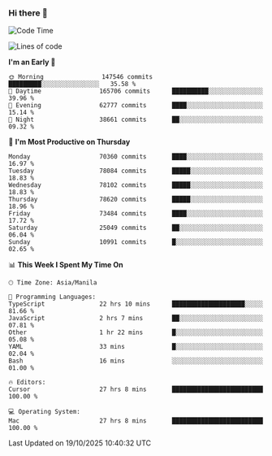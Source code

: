 ### Hi there 👋

<!--START_SECTION:waka-->
![Code Time](http://img.shields.io/badge/Code%20Time-6%2C407%20hrs%2049%20mins-blue)

![Lines of code](https://img.shields.io/badge/From%20Hello%20World%20I%27ve%20Written-139.9%20million%20lines%20of%20code-blue)

**I'm an Early 🐤** 

```text
🌞 Morning                147546 commits      █████████░░░░░░░░░░░░░░░░   35.58 % 
🌆 Daytime                165706 commits      ██████████░░░░░░░░░░░░░░░   39.96 % 
🌃 Evening                62777 commits       ████░░░░░░░░░░░░░░░░░░░░░   15.14 % 
🌙 Night                  38661 commits       ██░░░░░░░░░░░░░░░░░░░░░░░   09.32 % 
```
📅 **I'm Most Productive on Thursday** 

```text
Monday                   70360 commits       ████░░░░░░░░░░░░░░░░░░░░░   16.97 % 
Tuesday                  78084 commits       █████░░░░░░░░░░░░░░░░░░░░   18.83 % 
Wednesday                78102 commits       █████░░░░░░░░░░░░░░░░░░░░   18.83 % 
Thursday                 78620 commits       █████░░░░░░░░░░░░░░░░░░░░   18.96 % 
Friday                   73484 commits       ████░░░░░░░░░░░░░░░░░░░░░   17.72 % 
Saturday                 25049 commits       ██░░░░░░░░░░░░░░░░░░░░░░░   06.04 % 
Sunday                   10991 commits       █░░░░░░░░░░░░░░░░░░░░░░░░   02.65 % 
```


📊 **This Week I Spent My Time On** 

```text
🕑︎ Time Zone: Asia/Manila

💬 Programming Languages: 
TypeScript               22 hrs 10 mins      ████████████████████░░░░░   81.66 % 
JavaScript               2 hrs 7 mins        ██░░░░░░░░░░░░░░░░░░░░░░░   07.81 % 
Other                    1 hr 22 mins        █░░░░░░░░░░░░░░░░░░░░░░░░   05.08 % 
YAML                     33 mins             █░░░░░░░░░░░░░░░░░░░░░░░░   02.04 % 
Bash                     16 mins             ░░░░░░░░░░░░░░░░░░░░░░░░░   01.00 % 

🔥 Editors: 
Cursor                   27 hrs 8 mins       █████████████████████████   100.00 % 

💻 Operating System: 
Mac                      27 hrs 8 mins       █████████████████████████   100.00 % 
```


 Last Updated on 19/10/2025 10:40:32 UTC
<!--END_SECTION:waka-->


<!--
**rad182/rad182** is a ✨ _special_ ✨ repository because its `README.md` (this file) appears on your GitHub profile.

Here are some ideas to get you started:

- 🔭 I’m currently working on ...
- 🌱 I’m currently learning ...
- 👯 I’m looking to collaborate on ...
- 🤔 I’m looking for help with ...
- 💬 Ask me about ...
- 📫 How to reach me: ...
- 😄 Pronouns: ...
- ⚡ Fun fact: ...
-->
